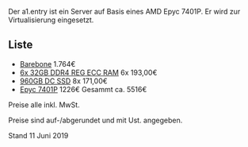 Der a1.entry ist ein Server auf Basis eines AMD Epyc 7401P. Er wird zur Virtualisierung eingesetzt.

## Liste
- [Barebone](https://www.mindfactory.de/product_info.php/Gigabyte-Barebone-R271-Z31_1232346.html) 1.764€
- [6x 32GB DDR4 REG ECC RAM](https://www.alternate.de/Crucial/DIMM-32-GB-DDR4-2666-DR-ECC-REG-Arbeitsspeicher/html/product/1357630?campaign=DDR4/Crucial/1357630) 6x 193,00€
- [960GB DC SSD](https://www.mindfactory.de/product_info.php/960GB-Intel-D3-S4510-2-5Zoll--6-4cm--SATA-6Gb-s-3D-NAND-TLC--SSDSC2KB96_1270780.html) 8x 171,00€
- [Epyc 7401P](https://www.klarsicht-it.de/pc-server/komponenten/cpu-amd/amd-epyc-24-core/252918/amd-epyc-7401p-2-ghz-24-kerne-48-threads-64-mb-cache-speicher-socket-sp3) 1226€
Gesammt ca. 5516€

Preise alle inkl. MwSt.

Preise sind auf-/abgerundet und mit Ust. angegeben.

Stand 11 Juni 2019
